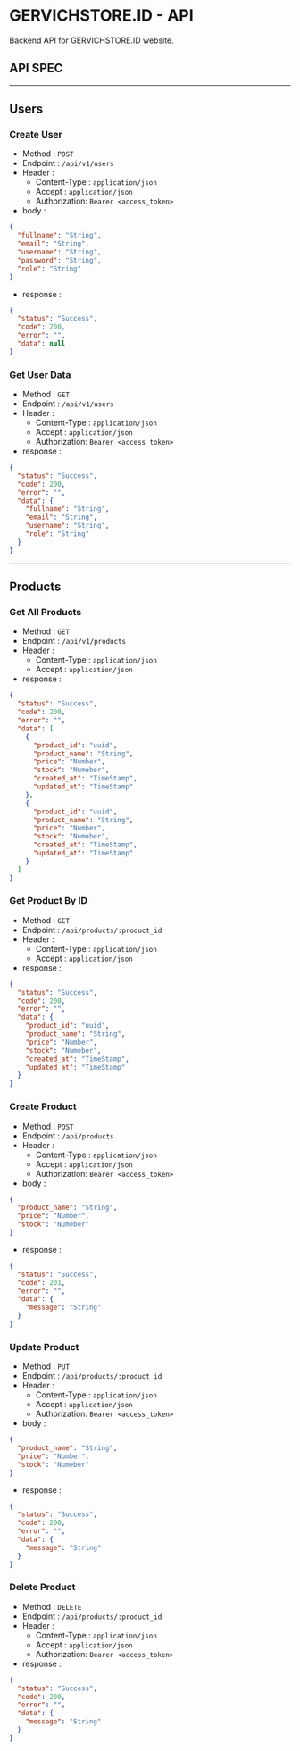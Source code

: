 # GERVICHSTORE.ID - API

Backend API for GERVICHSTORE.ID website.

## API SPEC

---

## Users

### Create User

- Method : `POST`
- Endpoint : `/api/v1/users`
- Header :
  - Content-Type : `application/json`
  - Accept : `application/json`
  - Authorization: `Bearer <access_token>`
- body :

```json
{
  "fullname": "String",
  "email": "String",
  "username": "String",
  "password": "String",
  "role": "String"
}
```

- response :

```json
{
  "status": "Success",
  "code": 200,
  "error": "",
  "data": null
}
```

### Get User Data

- Method : `GET`
- Endpoint : `/api/v1/users`
- Header :
  - Content-Type : `application/json`
  - Accept : `application/json`
  - Authorization: `Bearer <access_token>`
- response :

```json
{
  "status": "Success",
  "code": 200,
  "error": "",
  "data": {
    "fullname": "String",
    "email": "String",
    "username": "String",
    "role": "String"
  }
}
```

---

## Products

### Get All Products

- Method : `GET`
- Endpoint : `/api/v1/products`
- Header :
  - Content-Type : `application/json`
  - Accept : `application/json`
- response :

```json
{
  "status": "Success",
  "code": 200,
  "error": "",
  "data": [
    {
      "product_id": "uuid",
      "product_name": "String",
      "price": "Number",
      "stock": "Numeber",
      "created_at": "TimeStamp",
      "updated_at": "TimeStamp"
    },
    {
      "product_id": "uuid",
      "product_name": "String",
      "price": "Number",
      "stock": "Numeber",
      "created_at": "TimeStamp",
      "updated_at": "TimeStamp"
    }
  ]
}
```

### Get Product By ID

- Method : `GET`
- Endpoint : `/api/products/:product_id`
- Header :
  - Content-Type : `application/json`
  - Accept : `application/json`
- response :

```json
{
  "status": "Success",
  "code": 200,
  "error": "",
  "data": {
    "product_id": "uuid",
    "product_name": "String",
    "price": "Number",
    "stock": "Numeber",
    "created_at": "TimeStamp",
    "updated_at": "TimeStamp"
  }
}
```

### Create Product

- Method : `POST`
- Endpoint : `/api/products`
- Header :
  - Content-Type : `application/json`
  - Accept : `application/json`
  - Authorization: `Bearer <access_token>`
- body :

```json
{
  "product_name": "String",
  "price": "Number",
  "stock": "Numeber"
}
```

- response :

```json
{
  "status": "Success",
  "code": 201,
  "error": "",
  "data": {
    "message": "String"
  }
}
```

### Update Product

- Method : `PUT`
- Endpoint : `/api/products/:product_id`
- Header :
  - Content-Type : `application/json`
  - Accept : `application/json`
  - Authorization: `Bearer <access_token>`
- body :

```json
{
  "product_name": "String",
  "price": "Number",
  "stock": "Numeber"
}
```

- response :

```json
{
  "status": "Success",
  "code": 200,
  "error": "",
  "data": {
    "message": "String"
  }
}
```

### Delete Product

- Method : `DELETE`
- Endpoint : `/api/products/:product_id`
- Header :
  - Content-Type : `application/json`
  - Accept : `application/json`
  - Authorization: `Bearer <access_token>`
- response :

```json
{
  "status": "Success",
  "code": 200,
  "error": "",
  "data": {
    "message": "String"
  }
}
```
